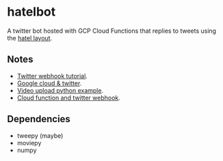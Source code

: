 # hatelbot
A twitter bot hosted with GCP Cloud Functions that replies to tweets using the
[hatel layout](https://github.com/alanxoc3/hatel).

## Notes
- [Twitter webhook tutorial](https://developer.twitter.com/en/docs/twitter-api/enterprise/account-activity-api/guides/getting-started-with-webhooks).
- [Google cloud & twitter](https://www.therobinlord.com/creating-a-twitter-bot-using-google-cloud-functions/).
- [Video upload python example](https://github.com/twitterdev/large-video-upload-python).
- [Cloud function and twitter webhook](https://itnext.io/serverless-twitter-bot-with-google-cloud-35d370676f7).

## Dependencies
- tweepy (maybe)
- moviepy
- numpy
